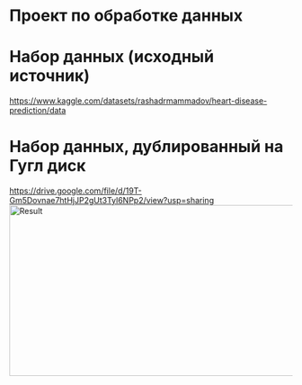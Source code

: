 # Проект по обработке данных
# Набор данных (исходный источник)
https://www.kaggle.com/datasets/rashadrmammadov/heart-disease-prediction/data
# Набор данных, дублированный на Гугл диск
https://drive.google.com/file/d/19T-Gm5Dovnae7htHjJP2gUt3Tyl6NPp2/view?usp=sharing
<img width="1673" height="304" alt="Result" src="https://github.com/user-attachments/assets/dd3caa93-062a-44dc-8b79-edcfcf8f3098" />
